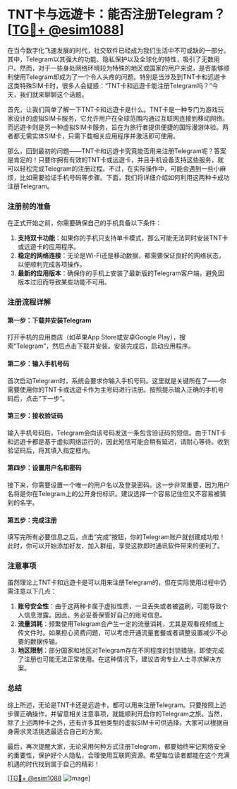 # TNT卡与远遊卡：能否注册Telegram？[[TG💪+ @esim1088](https://t.me/s/esim1088)]

在当今数字化飞速发展的时代，社交软件已经成为我们生活中不可或缺的一部分。其中，Telegram以其强大的功能、隐私保护以及全球化的特性，吸引了无数用户。然而，对于一些身处网络环境较为特殊的地区或国家的用户来说，是否能够顺利使用Telegram却成为了一个令人头疼的问题。特别是当涉及到TNT卡和远遊卡这类特殊SIM卡时，很多人会疑惑：“TNT卡和远遊卡能注册Telegram吗？”今天，我们就来聊聊这个话题。

首先，让我们简单了解一下TNT卡和远遊卡是什么。TNT卡是一种专门为游戏玩家设计的虚拟SIM卡服务，它允许用户在全球范围内通过互联网连接到移动网络。而远遊卡则是另一种虚拟SIM卡服务，旨在为旅行者提供便捷的国际漫游体验。两者都无需实体SIM卡，只需下载相关应用程序并激活即可使用。

那么，回到最初的问题——TNT卡和远遊卡究竟能否用来注册Telegram呢？答案是肯定的！只要你拥有有效的TNT卡或远遊卡，并且手机设备支持这些服务，就可以轻松完成Telegram的注册过程。不过，在实际操作中，可能会遇到一些小麻烦，比如需要验证手机号码等步骤。下面，我们将详细介绍如何利用这两种卡成功注册Telegram。

### 注册前的准备

在正式开始之前，你需要确保自己的手机具备以下条件：
1. **支持双卡功能**：如果你的手机只支持单卡模式，那么可能无法同时安装TNT卡或远遊卡的应用程序。
2. **稳定的网络连接**：无论是Wi-Fi还是移动数据，都需要保证良好的网络状态，以便顺利完成各项操作。
3. **最新的应用版本**：确保你的手机上安装了最新版的Telegram客户端，避免因版本过旧而导致某些功能不可用。

### 注册流程详解

#### 第一步：下载并安装Telegram
打开手机的应用商店（如苹果App Store或安卓Google Play），搜索“Telegram”，然后点击下载并安装。安装完成后，启动应用程序。

#### 第二步：输入手机号码
首次启动Telegram时，系统会要求你输入手机号码。这里就是关键所在了——你需要使用你的TNT卡或远遊卡作为主号码进行注册。按照提示输入正确的手机号码后，点击“下一步”。

#### 第三步：接收验证码
输入手机号码后，Telegram会向该号码发送一条包含验证码的短信。由于TNT卡和远遊卡都是基于虚拟网络运行的，因此短信可能会稍有延迟，请耐心等待。收到验证码后，将其填入指定框内。

#### 第四步：设置用户名和密码
接下来，你需要设置一个唯一的用户名以及登录密码。这一步非常重要，因为用户名将是你在Telegram上的公开身份标识。建议选择一个容易记住但又不容易被猜到的名字。

#### 第五步：完成注册
填写完所有必要信息之后，点击“完成”按钮，你的Telegram账户就创建成功啦！此时，你可以开始添加好友、加入群组，享受这款即时通讯软件带来的便利了。

### 注意事项

虽然理论上TNT卡和远遊卡是可以用来注册Telegram的，但在实际使用过程中仍需注意以下几点：
1. **账号安全性**：由于这两种卡属于虚拟性质，一旦丢失或者被盗刷，可能导致个人信息泄露。因此，务必妥善保管好自己的账号信息。
2. **流量消耗**：频繁使用Telegram会产生一定的流量消耗，尤其是观看视频或上传文件时。如果担心资费问题，可以考虑开通流量套餐或者调整设置减少不必要的数据传输。
3. **地区限制**：部分国家和地区对Telegram存在不同程度的封锁措施，即使完成了注册也可能无法正常使用。在这种情况下，建议咨询专业人士寻求解决方案。

### 总结

综上所述，无论是TNT卡还是远遊卡，都可以用来注册Telegram。只要按照上述步骤正确操作，并留意相关注意事项，就能顺利开启你的Telegram之旅。当然，除了上述两种卡之外，还有许多其他类型的虚拟SIM卡可供选择，大家可以根据自身需求灵活挑选最适合自己的方案。

最后，再次提醒大家，无论采用何种方式注册Telegram，都要始终牢记网络安全的重要性，保护好个人隐私，合理使用互联网资源。希望每位读者都能在这个充满机遇的时代找到属于自己的精彩！

[[TG💪+ @esim1088](https://t.me/s/esim1088) ![Image](https://i.postimg.cc/4NQfJmqS/Snipaste-2025-05-13-00-14-12.png)]